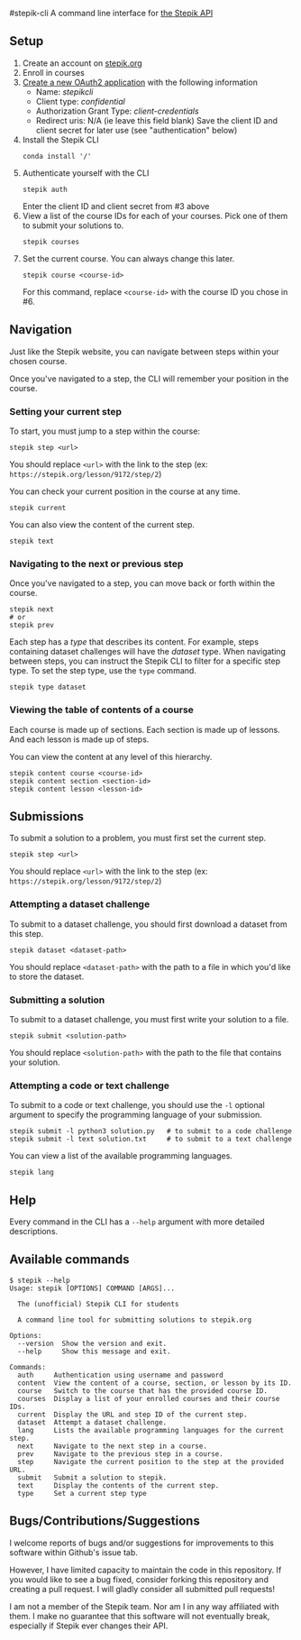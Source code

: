 #stepik-cli
A command line interface for [the Stepik API](https://stepik.org/api/docs)

## Setup
1. Create an account on [stepik.org](https://stepik.org/)
2. Enroll in courses
3. [Create a new OAuth2 application](https://stepik.org/oauth2/applications/register/) with the following information
    - Name: _stepikcli_
    - Client type: _confidential_
    - Authorization Grant Type: _client-credentials_
    - Redirect uris: N/A (ie leave this field blank)
    Save the client ID and client secret for later use (see "authentication" below)
4. Install the Stepik CLI
    ```
    conda install '/'
    ```
5. Authenticate yourself with the CLI
    ```
    stepik auth
    ```
    Enter the client ID and client secret from #3 above
6. View a list of the course IDs for each of your courses. Pick one of them to submit your solutions to.
    ```
    stepik courses
    ```
7. Set the current course. You can always change this later.
    ```
    stepik course <course-id>
    ```
    For this command, replace `<course-id>` with the course ID you chose in #6.

## Navigation
Just like the Stepik website, you can navigate between steps within your chosen course.

Once you've navigated to a step, the CLI will remember your position in the course.

### Setting your current step
To start, you must jump to a step within the course:
```
stepik step <url>
```
You should replace `<url>` with the link to the step (ex: `https://stepik.org/lesson/9172/step/2`)

You can check your current position in the course at any time.
```
stepik current
```

You can also view the content of the current step.
```
stepik text
```

### Navigating to the next or previous step
Once you've navigated to a step, you can move back or forth within the course.
```
stepik next
# or
stepik prev
```

Each step has a _type_ that describes its content. For example, steps containing dataset challenges will have the _dataset_ type. When navigating between steps, you can instruct the Stepik CLI to filter for a specific step type. To set the step type, use the `type` command.
```
stepik type dataset
```

### Viewing the table of contents of a course
Each course is made up of sections. Each section is made up of lessons. And each lesson is made up of steps.

You can view the content at any level of this hierarchy.
```
stepik content course <course-id>
stepik content section <section-id>
stepik content lesson <lesson-id>
```

## Submissions
To submit a solution to a problem, you must first set the current step.
```
stepik step <url>
```
You should replace `<url>` with the link to the step (ex: `https://stepik.org/lesson/9172/step/2`)

### Attempting a dataset challenge
To submit to a dataset challenge, you should first download a dataset from this step.
```
stepik dataset <dataset-path>
```
You should replace `<dataset-path>` with the path to a file in which you'd like to store the dataset.

### Submitting a solution
To submit to a dataset challenge, you must first write your solution to a file.
```
stepik submit <solution-path>
```
You should replace `<solution-path>` with the path to the file that contains your solution.

### Attempting a code or text challenge
To submit to a code or text challenge, you should use the `-l` optional argument to specify the programming language of your submission.
```
stepik submit -l python3 solution.py   # to submit to a code challenge
stepik submit -l text solution.txt     # to submit to a text challenge
```
You can view a list of the available programming languages.
```
stepik lang
```

## Help
Every command in the CLI has a `--help` argument with more detailed descriptions.

## Available commands
```
$ stepik --help
Usage: stepik [OPTIONS] COMMAND [ARGS]...

  The (unofficial) Stepik CLI for students

  A command line tool for submitting solutions to stepik.org

Options:
  --version  Show the version and exit.
  --help     Show this message and exit.

Commands:
  auth     Authentication using username and password
  content  View the content of a course, section, or lesson by its ID.
  course   Switch to the course that has the provided course ID.
  courses  Display a list of your enrolled courses and their course IDs.
  current  Display the URL and step ID of the current step.
  dataset  Attempt a dataset challenge.
  lang     Lists the available programming languages for the current step.
  next     Navigate to the next step in a course.
  prev     Navigate to the previous step in a course.
  step     Navigate the current position to the step at the provided URL.
  submit   Submit a solution to stepik.
  text     Display the contents of the current step.
  type     Set a current step type
```

## Bugs/Contributions/Suggestions
I welcome reports of bugs and/or suggestions for improvements to this software within Github's issue tab.

However, I have limited capacity to maintain the code in this repository. If you would like to see a bug fixed, consider forking this repository and creating a pull request. I will gladly consider all submitted pull requests!

I am not a member of the Stepik team. Nor am I in any way affiliated with them. I make no guarantee that this software will not eventually break, especially if Stepik ever changes their API.

